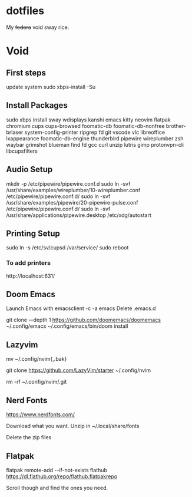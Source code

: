 # dotfiles
My ~~fedora~~ void sway rice.


# Void
## First steps
update system
sudo xbps-install -Su

## Install Packages
sudo xbps install sway wdisplays kanshi emacs kitty neovim flatpak chromium cups cups-browsed foomatic-db foomatic-db-nonfree brother-brlaser system-config-printer ripgrep fd git vscode vlc libreoffice lxappearance foomatic-db-engine thunderbird pipewire wireplumber zsh waybar grimshot blueman find fd gcc curl unzip lutris gimp protonvpn-cli libcupsfilters

## Audio Setup
mkdir -p /etc/pipewire/pipewire.conf.d
sudo ln -svf /usr/share/examples/wireplumber/10-wireplumber.conf /etc/pipewire/pipewire.conf.d/
sudo ln -svf /usr/share/examples/pipewire/20-pipewire-pulse.conf /etc/pipewire/pipewire.conf.d/
sudo ln -svf /usr/share/applications/pipewire.desktop /etc/xdg/autostart

## Printing Setup
sudo ln -s /etc/sv/cupsd /var/service/
sudo reboot

### To add printers 
http://localhost:631/

## Doom Emacs
Launch Emacs with emacsclient -c -a emacs
Delete .emacs.d

git clone --depth 1 https://github.com/doomemacs/doomemacs ~/.config/emacs
~/.config/emacs/bin/doom install

## Lazyvim
mv ~/.config/nvim{,.bak}

git clone https://github.com/LazyVim/starter ~/.config/nvim

rm -rf ~/.config/nvim/.git

## Nerd Fonts
https://www.nerdfonts.com/

Download what you want.
Unzip in ~/.local/share/fonts

Delete the zip files

## Flatpak
flatpak remote-add --if-not-exists flathub https://dl.flathub.org/repo/flathub.flatpakrepo

Scroll though and find the ones you need.

